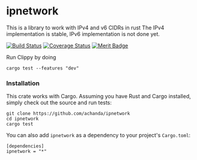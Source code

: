 ipnetwork
===
This is a library to work with IPv4 and v6 CIDRs in rust
The IPv4 implementation is stable, IPv6 implementation is not done yet.

[![Build Status](https://travis-ci.org/achanda/ipnetwork.svg?branch=master)](https://travis-ci.org/achanda/ipnetwork)
[![Coverage Status](https://coveralls.io/repos/github/achanda/ipnetwork/badge.svg?branch=master)](https://coveralls.io/github/achanda/ipnetwork?branch=master)
[![Merit Badge](http://meritbadge.herokuapp.com/ipnetwork)](https://crates.io/crates/ipnetwork)

Run Clippy by doing
```
cargo test --features "dev"
```

### Installation
This crate works with Cargo. Assuming you have Rust and Cargo installed, simply check out the source and run tests:
```
git clone https://github.com/achanda/ipnetwork
cd ipnetwork
cargo test
```

You can also add `ipnetwork` as a dependency to your project's `Cargo.toml`:
```
[dependencies]
ipnetwork = "*"
```
